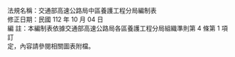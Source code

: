 法規名稱：交通部高速公路局中區養護工程分局編制表  
修正日期：民國 112 年 10 月 04 日  
編 註：本編制表依據交通部高速公路局各區養護工程分局組織準則第 4 條第 1 項訂  
定，內容請參閱相關圖表附檔。  


